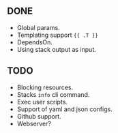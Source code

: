 ## DONE
* Global params.
* Templating support `{{ .T }}`
* DependsOn.
* Using stack output as input.

## TODO
* Blocking resources.
* Stacks `info` cli command.
* Exec user scripts.
* Support of yaml and json configs.
* Github support.
* Webserver?
